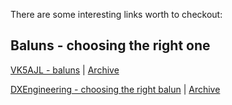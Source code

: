 There are some interesting links worth to checkout:

## Baluns - choosing the right one

[VK5AJL - baluns](http://vk5ajl.com/projects/baluns.php) | [Archive](https://web.archive.org/web/20221224010342/http://vk5ajl.com/projects/baluns.php)

[DXEngineering - choosing the right balun](https://www.dxengineering.com/techarticles/balunsandfeedlinechokes/baluns-choosing-the-correct-balun) | [Archive](https://web.archive.org/web/20221029223714/https://www.dxengineering.com/techarticles/balunsandfeedlinechokes/baluns-choosing-the-correct-balun)